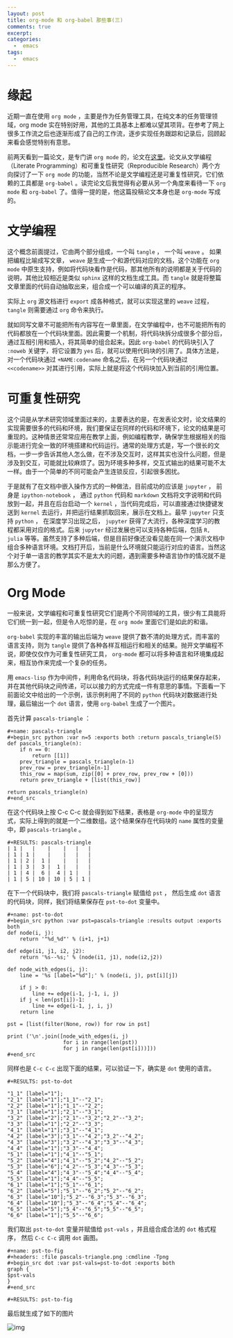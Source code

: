 ```yaml
---
layout: post
title: org-mode 和 org-babel 那些事(三)
comments: true
excerpt: 
categories:
  -  emacs
tags:
  -  emacs
---
```



# 缘起

近期一直在使用 `org mode` ，主要是作为任务管理工具，在纯文本的任务管理领域，org mode 实在特别好用，其他的工具基本上都难以望其项背。在参考了网上很多工作流之后也逐渐形成了自己的工作流，逐步实现任务跟踪和记录后，回顾起来看会感觉特别有意思。

前两天看到一篇论文，是专门讲 `org mode` 的，论文在[这里](https://www.jstatsoft.org/article/view/v046i03)。论文从文学编程（Literate Programming）和可重复性研究（Reproducible Research）两个方向探讨了一下 `org mode` 的功能，当然不论是文学编程还是可重复性研究，它们依赖的工具都是 `org-babel` 。读完论文后我觉得有必要从另一个角度来看待一下 `org mode` 和 `org-babel` 了。值得一提的是，他这篇投稿论文本身也是 `org-mode` 写成的。


# 文学编程

这个概念前面提过，它由两个部分组成，一个叫 `tangle` ， 一个叫 `weave` 。 如果把编程比喻成写文章， `weave` 是生成一个和源代码对应的文档，这个功能在 `org mode` 中原生支持，例如将代码块看作是代码，那其他所有的说明都是关于代码的说明，其他比较相近是类似 `sphinx` 这样的文档生成工具。而 `tangle` 就是将整篇文章里面的代码自动抽取出来，组合成一个可以编译的真正的程序。

实际上 `org` 源文档进行 `export` 成各种格式，就可以实现这里的 `weave` 过程， `tangle` 则需要通过 `org` 命令来执行。

就如同写文章不可能把所有内容写在一章里面，在文学编程中，也不可能把所有的代码都放在一个代码块里面。因此需要一个机制，将代码块拆分成很多个部分后，通过互相引用和插入，将其简单的组合起来。因此 `org-babel` 的代码块引入了 `:noweb` 关键字，将它设置为 `yes` 后，就可以使用代码块的引用了。具体方法是，对一个代码块通过 `+NAME:codename` 命名之后，在另一个代码块通过 `<<codename>>` 对其进行引用，实际上就是将这个代码块加入到当前的引用位置。


# 可重复性研究

这个词是从学术研究领域里面过来的，主要表达的是，在发表论文时，论文结果的实现需要很多的代码和环境，我们要保证在同样的代码和环境下，论文的结果是可重现的。这种情景还常常应用在教学上面，例如编程教学，确保学生根据相关的指示能进行完全一致的环境搭建和代码运行。通常的处理方式是，写一个很长的文档，一步一步告诉其他人怎么做，在不涉及交互时，这样其实也没什么问题，但是涉及到交互，可能就比较麻烦了。因为环境多种多样，交互式输出的结果可能不太一样。由于一个简单的不同可能会产生连锁反应，引起很多困扰。

于是就有了在文档中嵌入操作方式的一种做法，目前成功的应该是 `jupyter` ， 前身是 `ipython-notebook` ， 通过 `python` 代码和 `markdown` 文档将文字说明和代码放到一起，并且在后台启动一个 `kernel` ，当代码完成后，可以直接通过快捷键发送到 `kernel` 去运行，并把运行结果抓取回来，展示在文档上。最早 `jupyter` 只支持 `python` ， 在深度学习出现之后， `jupyter` 获得了大流行，各种深度学习的教程都采用对应的格式。后来 `jupyter` 经过发展也可以支持各种后端，包括 `R, julia` 等等。虽然支持了多种后端，但是目前好像还没看见能在同一个演示文档中组合多种语言环境。文档打开后，当前是什么环境就只能运行对应的语言。当然这个对于单一语言的教学其实不是太大的问题，遇到需要多种语言协作的情况就不是那么方便了。


# Org Mode

一般来说，文学编程和可重复性研究它们是两个不同领域的工具，很少有工具能将它们统一到一起，但是令人吃惊的是，在 `org mode` 里面它们是如此的和谐。

`org-babel` 实现的丰富的输出后端为 `weave` 提供了数不清的处理方式，而丰富的语言支持，则为 `tangle` 提供了各种各样互相运行和相关的结果。抛开文学编程不说，即使仅仅作为可重复性研究工具， `org-mode` 都可以将多种语言和环境集成起来，相互协作来完成一个复杂的任务。

用 `emacs-lisp` 作为中间件，利用命名代码块，将各代码块运行的结果保存起来，并在其他代码块之间传递，可以以接力的方式完成一件有意思的事情。下面看一下前面论文中给出的一个示例，该示例利用了不同的 `python` 代码块对数据进行处理，最后输出一个 `dot` 语言，使用 `org-babel` 生成了一个图片。

首先计算 `pascals-triangle` ：

    #+name: pascals-triangle 
    #+begin_src python :var n=5 :exports both :return pascals_triangle(5)
    def pascals_triangle(n):
        if n == 0: 
            return [[1]] 
        prev_triangle = pascals_triangle(n-1) 
        prev_row = prev_triangle[n-1] 
        this_row = map(sum, zip([0] + prev_row, prev_row + [0])) 
        return prev_triangle + [list(this_row)]
    
    return pascals_triangle(n) 
    #+end_src

在这个代码块上按 C-c C-c 就会得到如下结果，表格是 `org-mode` 中的呈现方式，实际上得到的就是一个二维数组。这个结果保存在代码块的 `name` 属性的变量中，即 `pascals-triangle` 。

    #+RESULTS: pascals-triangle
    | 1 |   |    |    |   |   |
    | 1 | 1 |    |    |   |   |
    | 1 | 2 |  1 |    |   |   |
    | 1 | 3 |  3 |  1 |   |   |
    | 1 | 4 |  6 |  4 | 1 |   |
    | 1 | 5 | 10 | 10 | 5 | 1 |

在下一个代码块中，我们将 `pascals-triangle` 赋值给 `pst` ， 然后生成 `dot` 语言的代码块，同样，我们将结果保存在 `pst-to-dot` 变量中。

    #+name: pst-to-dot 
    #+begin_src python :var pst=pascals-triangle :results output :exports both
    def node(i, j):
        return '"%d_%d"' % (i+1, j+1)
    
    def edge(i1, j1, i2, j2):
        return '%s--%s;' % (node(i1, j1), node(i2,j2))
    
    def node_with_edges(i, j):
        line = '%s [label="%d"];' % (node(i, j), pst[i][j])
    
        if j > 0:
            line += edge(i-1, j-1, i, j) 
        if j < len(pst[i])-1:
            line += edge(i-1, j, i, j) 
        return line
    
    pst = [list(filter(None, row)) for row in pst]
    
    print ('\n'.join([node_with_edges(i, j) 
                      for i in range(len(pst)) 
                      for j in range(len(pst[i]))])) 
    #+end_src

同样也是 `C-c C-c` 出现下面的结果，可以验证一下，确实是 `dot` 使用的语言。

    #+RESULTS: pst-to-dot
    
    "1_1" [label="1"];
    "2_1" [label="1"];"1_1"--"2_1";
    "2_2" [label="1"];"1_1"--"2_2";
    "3_1" [label="1"];"2_1"--"3_1";
    "3_2" [label="2"];"2_1"--"3_2";"2_2"--"3_2";
    "3_3" [label="1"];"2_2"--"3_3";
    "4_1" [label="1"];"3_1"--"4_1";
    "4_2" [label="3"];"3_1"--"4_2";"3_2"--"4_2";
    "4_3" [label="3"];"3_2"--"4_3";"3_3"--"4_3";
    "4_4" [label="1"];"3_3"--"4_4";
    "5_1" [label="1"];"4_1"--"5_1";
    "5_2" [label="4"];"4_1"--"5_2";"4_2"--"5_2";
    "5_3" [label="6"];"4_2"--"5_3";"4_3"--"5_3";
    "5_4" [label="4"];"4_3"--"5_4";"4_4"--"5_4";
    "5_5" [label="1"];"4_4"--"5_5";
    "6_1" [label="1"];"5_1"--"6_1";
    "6_2" [label="5"];"5_1"--"6_2";"5_2"--"6_2";
    "6_3" [label="10"];"5_2"--"6_3";"5_3"--"6_3";
    "6_4" [label="10"];"5_3"--"6_4";"5_4"--"6_4";
    "6_5" [label="5"];"5_4"--"6_5";"5_5"--"6_5";
    "6_6" [label="1"];"5_5"--"6_6";

我们取出 `pst-to-dot` 变量并赋值给 `pst-vals` ，并且组合成合法的 `dot` 格式程序， 然后 `C-c C-c` 调用 `dot` 画图。

    #+name: pst-to-fig 
    #+headers: :file pascals-triangle.png :cmdline -Tpng
    #+begin_src dot :var pst-vals=pst-to-dot :exports both
    graph {
    $pst-vals
    } 
    #+end_src
    
    #+RESULTS: pst-to-fig

最后就生成了如下的图片

![img](https://smallzhan.github.io/images/pascals-triangle.png)

